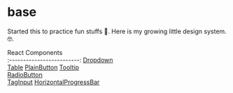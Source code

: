 # base

Started this to practice fun stuffs 🎢. Here is my growing little design system. 🤓.

React Components    
:-------------------------: 
[Dropdown](./src/components/Dropdown)     
[Table](./src/components/Table)
[PlainButton](./src/components/Buttons/PlainButton)
[Tooltip](./src/components/Tooltip)  
[RadioButton](./src/components/Buttons/RadioButton)  
[TagInput](./src/components/Inputs/TagInput)
[HorizontalProgressBar](./src/components/ProgressBars/HorizontalProgressBar)

